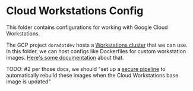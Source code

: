 # Cloud Workstations Config
This folder contains configurations for working with Google Cloud Workstations.

The GCP project `doradotdev` hosts a [Workstations cluster](https://console.cloud.google.com/workstations/overview?project=doradotdev) that we can use. In this folder, we can host configs like Dockerfiles for custom workstation images. [Here's some documentation](https://cloud.google.com/workstations/docs/customize-container-images) about that.

TODO: #2 per those docs, we should "set up a [secure pipeline](https://cloud.google.com/software-supply-chain-security/docs/create-secure-image-pipeline) to automatically rebuild these images when the Cloud Workstations base image is updated"
